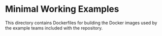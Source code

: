 # Minimal Working Examples
This directory contains Dockerfiles for building the Docker images used by the example teams included with the repository.
